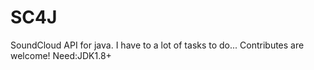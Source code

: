 # SC4J
 SoundCloud API for java.
 I have to a lot of tasks to do...
 Contributes are welcome!
 Need:JDK1.8+
